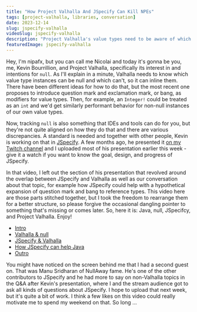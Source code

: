 ```yaml
---
title: "How Project Valhalla And JSpecify Can Kill NPEs"
tags: [project-valhalla, libraries, conversation]
date: 2023-12-14
slug: jspecify-valhalla
videoSlug: jspecify-valhalla
description: "Project Valhalla's value types need to be aware of which instance can be `null` and which can't, so the JVM can inline them. So will Java get a null-aware type system after all? Not quite, but it may get close and JSpecify can help with some of those steps."
featuredImage: jspecify-valhalla
---
```


Hey, I'm nipafx, but you can call me Nicolai and today it's gonna be you, me, Kevin Bourrillion, and Project Valhalla, specifically its interest in and intentions for `null`.
As I'll explain in a minute, Valhalla needs to know which value type instances can be null and which can't, so it can inline them.
There have been different ideas for how to do that, but the most recent one proposes to introduce question mark and exclamation mark, or bang, as modifiers for value types.
Then, for example, an `Integer!` could be treated as an `int` and we'd get similarly performant behavior for non-null instances of our own value types.

Now, tracking `null` is also something that IDEs and tools can do for you, but they're not quite aligned on how they do that and there are various discrepancies.
A standard is needed and together with other people, Kevin is working on that in [JSpecify](https://jspecify.dev/).
A few months ago, he presented it [on my Twitch channel](https://twitch.tv/nipafx) and I uploaded most of his presentation earlier this week - give it a watch if you want to know the goal, design, and progress of JSpecify.

In that video, I left out the section of his presentation that revolved around the overlap between JSpecify and Valhalla as well as our conversation about that topic, for example how JSpecify could help with a hypothetical expansion of question mark and bang to reference types.
This video here are those parts stitched together, but I took the freedom to rearrange them for a better structure, so please forgive the occasional dangling pointer to something that's missing or comes later.
So, here it is: Java, null, JSpecifcy, and Project Valhalla.
Enjoy!

* [Intro](https://www.youtube.com/watch?v=Re5HvyUtIJ0&t=0m00s)
* [Valhalla & null](https://www.youtube.com/watch?v=Re5HvyUtIJ0&t=1m28s)
* [JSpecify & Valhalla](https://www.youtube.com/watch?v=Re5HvyUtIJ0&t=9m24s)
* [How JSpecify can help Java](https://www.youtube.com/watch?v=Re5HvyUtIJ0&t=11m34s)
* [Outro](https://www.youtube.com/watch?v=Re5HvyUtIJ0&t=21m25s)

You might have noticed on the screen behind me that I had a second guest on.
That was Manu Sridharan of NullAway fame.
He's one of the other contributors to JSpecify and he had more to say on non-Valhalla topics in the Q&A after Kevin's presentation, where I and the stream audience got to ask all kinds of questions about JSpecify.
I hope to upload that next week, but it's quite a bit of work.
I think a few likes on this video could really motivate me to spend my weekend on that.
So long ...
